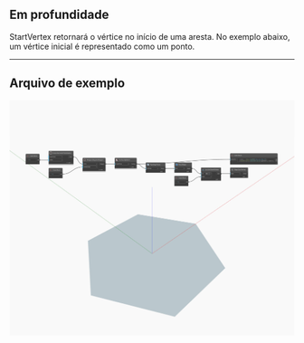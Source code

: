 ## Em profundidade
StartVertex retornará o vértice no início de uma aresta. No exemplo abaixo, um vértice inicial é representado como um ponto.
___
## Arquivo de exemplo

![StartVertex](./Autodesk.DesignScript.Geometry.Edge.StartVertex_img.jpg)

